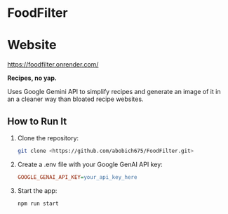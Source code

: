 # FoodFilter

# Website
https://foodfilter.onrender.com/

**Recipes, no yap.**

Uses Google Gemini API to simplify recipes and generate an image of it in an a cleaner way than bloated recipe websites.

## How to Run It

1. Clone the repository:
   ```bash
   git clone <https://github.com/abobich675/FoodFilter.git>
2. Create a .env file with your Google GenAI API key:
   ```ini
   GOOGLE_GENAI_API_KEY=your_api_key_here
3. Start the app:
   ```bash
   npm run start
   
